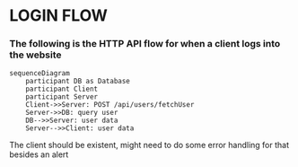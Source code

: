 # LOGIN FLOW 

### The following is the HTTP API flow for when a client logs into the website 


```mermaid
sequenceDiagram
    participant DB as Database
    participant Client
    participant Server
    Client->>Server: POST /api/users/fetchUser
    Server->>DB: query user
    DB-->>Server: user data
    Server-->>Client: user data
```

The client should be existent, might need to do some error handling for that besides an alert

